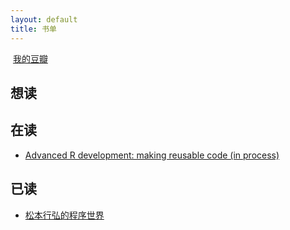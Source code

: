 ```yaml
---
layout: default
title: 书单
---
```


<div class="right">
  <img src="http://img3.douban.com/favicon.ico" alt="">
  <a href="http://www.douban.com/people/28935831/">我的豆瓣</a>
</div>

## 想读

<ul id="wish">
</ul>

## 在读

<ul id="reading">
  <li>
    <a href="https://github.com/hadley/devtools/wiki">Advanced R development: making reusable code (in process)</a>
  </li>
</ul>

## 已读

<ul id="read">
  <li>
    <a href="http://book.douban.com/subject/6756090/">松本行弘的程序世界</a>
  </li>
</ul>


<script type="text/javascript" >
  var dbapi = function(data, obj){
    $.each(data.entry, function(i, book){
      var title = book["db:subject"].title["$t"]
      var link = book["db:subject"].link[1]["@href"]
      var imageLink = book["db:subject"].link[2]["@href"]
      var item = $("<li/>");
      $("<a/>").attr({"href":link}).text(title).appendTo(item);
      $(item).appendTo(obj)
    });
  }
  $(function(){
    $.ajaxSetup({
      type: "get",
      url: "http://api.douban.com/people/28935831/collection",
      async: false,
      dataType: "jsonp",
      jsonp: "callback",
      data: {
        apikey: "06be6ee392351481143b4caab69f3d83",
        cat: "book",
        alt: "xd"
      }
    });
    $.ajax({
      data: {status: "wish"},
      success: function(data){dbapi(data, $("#wish")) }
    });
    $.ajax({
      data: {status: "read"},
      success: function(data){dbapi(data, $("#read")) }
    });
    $.ajax({
      data: {status: "reading"},
      success: function(data){dbapi(data, $("#reading")) }
    });
  })
</script>
